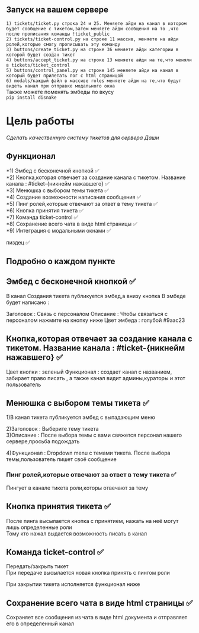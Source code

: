 ## Запуск на вашем сервере

`1) tickets/ticket.py строка 24 и 25. Меняете айди на канал в котором будет сообщение с тикетом,затем меняете айди сообщения на то ,что после прописания команды !ticket_public` <br>
`2) tickets/ticket-control.py на строке 11 массив, меняете на айди ролей,которые смогу прописывать эту команду`  <br>
`3) buttons/create_ticket.py на строке 36 меняете айди категории в которой будет создан тикет`  <br>
`4) buttons/accept_ticket.py на строке 13 меняете айди на те,что меняли в tickets/ticket_control`  <br>
`5) buttons/control_panel.py на строке 145 меняете айди на канал в который будет прилетать лог с html страницой`  <br>
`6) modals/каждый файл в массиве roles меняете айди на те,что будут видеть канал при отправке модального окна`  <br>
 Также можете поменять эмбеды по вкусу  <br>
 ```pip install disnake```


# Цель работы

*Сделать качественную систему тикетов для сервера Даши*

## Функционал

*1) Эмбед с бесконечной кнопкой ✅<br>
*2) Кнопка,которая отвечает за создание канала с тикетом. Название канала : #ticket-{никнейм нажавшего} ✅ <br>
*3) Менюшка с выбором темы тикета ✅<br>
*4) Создание возможности написания сообщения ✅<br>
*5) Пинг ролей,которые отвечают за ответ в тему тикета ✅<br>
*6) Кнопка принятия тикета ✅<br>
*7) Команда ticket-control ✅<br>
*8) Сохранение всего чата в виде html страницы ✅ <br>
*9) Интеграция с модальными окнами ✅<br>

пиздец ✅


## Подробно о каждом пункте

## Эмбед с бесконечной кнопкой ✅
В канал Создания тикета публикуется эмбед,а внизу кнопка
В эмбеде будет написано :

Заголовок : Связь с персоналом
Описание : Чтобы связаться с персоналом нажмите на кнопку ниже
Цвет эмбеда : голубой #9aac23

## Кнопка,которая отвечает за создание канала с тикетом. Название канала : #ticket-{никнейм нажавшего} ✅

Цвет кнопки : зеленый
Функционал : создает канал с названием, забирает право писать , а также канал видит админы,кураторы и этот пользователь

## Менюшка с выбором темы тикета ✅
1)В канал тикета публикуется эмбед с выпадающим меню<br>

2)Заголовок : Выберите тему тикета<br>
3)Описание : После выбора темы с вами свяжется персонал нашего сервере,просьба подождать<br>

4)Функционал :  Dropdown menu с темами тикета. После выбора темы,пользователь пишет своё сообщение<br>

### Пинг ролей,которые отвечают за ответ в тему тикета ✅

Пингует в канале тикета роли,которы отвечают за тему

##  Кнопка принятия тикета   ✅

После пинга высылается кнопка с принятием, нажать на неё могут лишь определенные роли<br>
Тому кто нажал выдается возможность писать в канал<br>

##  Команда ticket-control ✅

Передать/закрыть тикет<br>
При передаче высылается новая кнопка принять с пингом роли<br>

При закрытии тикета исполняется функционал ниже<br>

##  Сохранение всего чата в виде html страницы ✅<br>

Сохраняет все сообщения из чата в виде html документа и отправляет его в определенный канал<br>








